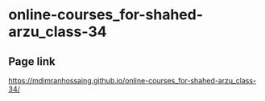 # online-courses_for-shahed-arzu_class-34

## Page link
https://mdimranhossaing.github.io/online-courses_for-shahed-arzu_class-34/
